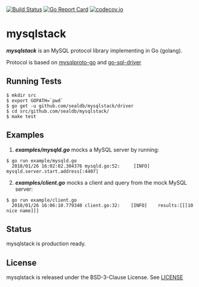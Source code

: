 [![Build Status](https://travis-ci.org/sealdb/mysqlstack.png)](https://travis-ci.org/sealdb/mysqlstack) [![Go Report Card](https://goreportcard.com/badge/github.com/sealdb/mysqlstack)](https://goreportcard.com/report/github.com/sealdb/mysqlstack) [![codecov.io](https://codecov.io/gh/sealdb/mysqlstack/graphs/badge.svg)](https://codecov.io/gh/sealdb/mysqlstack/branch/master)

# mysqlstack

**_mysqlstack_** is an MySQL protocol library implementing in Go (golang).

Protocol is based on [mysqlproto-go](https://github.com/pubnative/mysqlproto-go) and [go-sql-driver](https://github.com/go-sql-driver/mysql)

## Running Tests

```
$ mkdir src
$ export GOPATH=`pwd`
$ go get -u github.com/sealdb/mysqlstack/driver
$ cd src/github.com/sealdb/mysqlstack/
$ make test
```

## Examples

1. **_examples/mysqld.go_** mocks a MySQL server by running:

```
$ go run example/mysqld.go
  2018/01/26 16:02:02.304376 mysqld.go:52:     [INFO]    mysqld.server.start.address[:4407]
```

2. **_examples/client.go_** mocks a client and query from the mock MySQL server:

```
$ go run example/client.go
  2018/01/26 16:06:10.779340 client.go:32:    [INFO]    results:[[[10 nice name]]]
```

## Status

mysqlstack is production ready.

## License

mysqlstack is released under the BSD-3-Clause License. See [LICENSE](https://github.com/sealdb/mysqlstack/blob/master/LICENSE)
